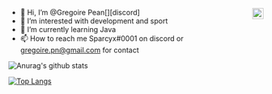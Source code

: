 - 👋 Hi, I’m @Gregoire Pean[<img background: grey align="right" alt="My discord" width="22px" src="https://cdn.jsdelivr.net/npm/simple-icons@v3/icons/discord.svg" />][discord]
- 👀 I’m interested with development and sport
- 🌱 I’m currently learning Java
- 📫 How to reach me Sparcyx#0001 on discord or gregoire.pn@gmail.com for contact

![Anurag's github stats](https://github-readme-stats.vercel.app/api?username=Sparcyx&count_private=true&show_icons=true?theme=buefy)
<br />

[![Top Langs](https://github-readme-stats.vercel.app/api/top-langs/?username=Sparcyx)](https://github.com/anuraghazra/github-readme-stats)

<!---
Im ✨ special ✨
--->
